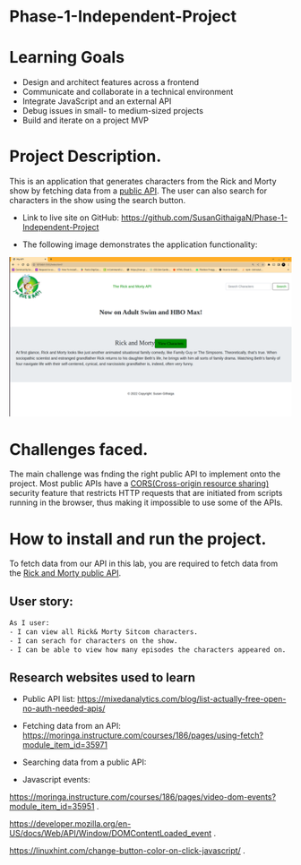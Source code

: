 # Phase-1-Independent-Project

# Learning Goals
* Design and architect features across a frontend
* Communicate and collaborate in a technical environment
* Integrate JavaScript and an external API
* Debug issues in small- to medium-sized projects
* Build and iterate on a project MVP


# Project Description.
 This is an application that generates characters from the Rick and Morty show by fetching data from a [public API](https://rickandmortyapi.com/api/character). The user can also search for characters in the show using the search button.


* Link to live site on GitHub: https://github.com/SusanGithaigaN/Phase-1-Independent-Project 


* The following image demonstrates the application functionality:
<img src ="./project.png">


# Challenges faced.
The main challenge was fnding the right public API to implement onto the project. Most public APIs have a [CORS(Cross-origin resource sharing)](https://developer.mozilla.org/en-US/docs/Web/HTTP/CORS) security feature that restricts HTTP requests that are initiated from scripts running in the browser, thus making it impossible to use some of the APIs.


# How to install and run the project.
To fetch data from our API in this lab, you are required to fetch data from the [Rick and Morty public API](https://rickandmortyapi.com/api/character).

## User story:
```
As I user:
- I can view all Rick& Morty Sitcom characters.
- I can serach for characters on the show.
- I can be able to view how many episodes the characters appeared on.
```

## Research websites used to learn
- Public API list:
https://mixedanalytics.com/blog/list-actually-free-open-no-auth-needed-apis/

- Fetching data from an API:
https://moringa.instructure.com/courses/186/pages/using-fetch?module_item_id=35971

- Searching  data from a public API:


- Javascript events:

https://moringa.instructure.com/courses/186/pages/video-dom-events?module_item_id=35951 .

https://developer.mozilla.org/en-US/docs/Web/API/Window/DOMContentLoaded_event .

https://linuxhint.com/change-button-color-on-click-javascript/ .

